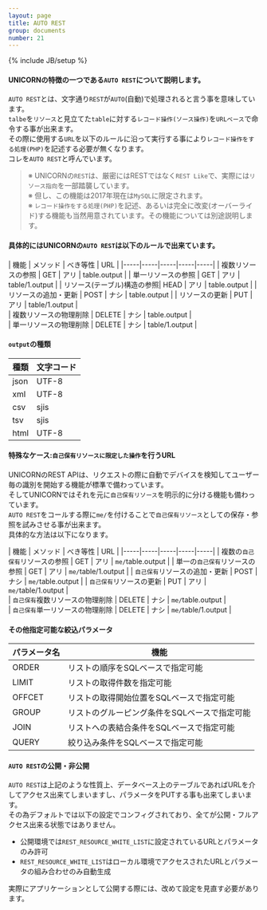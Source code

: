 ```yaml
---
layout: page
title: AUTO REST
group: documents
number: 21
---
```

{% include JB/setup %}

#### UNICORNの特徴の一つである`AUTO REST`について説明します。

`AUTO REST`とは、文字通り`REST`が`AUTO`(自動)で処理されると言う事を意味しています。  
`talbe`を`リソース`と見立てた`table`に対する`レコード操作(ソース操作)`を`URLベース`で命令する事が出来ます。  
その際に使用する`URL`を以下のルールに沿って実行する事により`レコード操作をする処理(PHP)`を記述する必要が無くなります。  
コレを`AUTO REST`と呼んでいます。  
> ※ UNICORNの`REST`は、厳密にはRESTではなく`REST Like`で、実際には`リソース指向`を一部踏襲しています。  
> ※ 但し、この機能は2017年現在は`MySQL`に限定されます。  
> ※ `レコード操作をする処理(PHP)`を記述、あるいは完全に改変(オーバーライド)する機能も当然用意されています。その機能については別途説明します。  


#### 具体的にはUNICORNの`AUTO REST`は以下のルールで出来ています。

| 機能 | メソッド | べき等性 | URL |
|-----|-----|-----|-----|-----|
| 複数リソースの参照 | GET | アリ | table.output |
| 単一リソースの参照 | GET | アリ | table/1.output |
| リソース(テーブル)構造の参照| HEAD | アリ | table.output |
| リソースの追加・更新 | POST | ナシ | table.output |
| リソースの更新 | PUT | アリ | table/1.output |  
| 複数リソースの物理削除 | DELETE | ナシ | table.output |  
| 単一リソースの物理削除 | DELETE | ナシ | table/1.output |


#### `output`の種類

| 種類 | 文字コード |
|-----|-----|
| json | UTF-8 |
| xml | UTF-8 |
| csv | sjis |
| tsv | sjis |
| html | UTF-8 |


#### 特殊なケース:`自己保有リソースに限定した操作`を行うURL

UNICORNのREST APIは、リクエストの際に自動でデバイスを検知してユーザー毎の識別を開始する機能が標準で備わっています。  
そしてUNICORNではそれを元に`自己保有リソース`を明示的に分ける機能も備わっています。  
`AUTO REST`をコールする際に`me/`を付けることで`自己保有リソース`としての保存・参照を試みさせる事が出来ます。  
具体的な方法は以下になります。

| 機能 | メソッド | べき等性 | URL |
|-----|-----|-----|-----|-----|
| 複数の`自己保有`リソースの参照 | GET | アリ | `me/`table.output |
| 単一の`自己保有`リソースの参照 | GET | アリ | `me/`table/1.output |
| `自己保有`リソースの追加・更新 | POST | ナシ | `me/`table.output |
| `自己保有`リソースの更新 | PUT | アリ | `me/`table/1.output |  
| `自己保有`複数リソースの物理削除 | DELETE | ナシ | `me/`table.output |  
| `自己保有`単一リソースの物理削除 | DELETE | ナシ | `me/`table/1.output |


#### その他指定可能な絞込パラメータ

| パラメータ名 | 機能 |
|-----|-----|
| ORDER | リストの順序をSQLベースで指定可能 |
| LIMIT | リストの取得件数を指定可能 |
| OFFCET | リストの取得開始位置をSQLベースで指定可能 |
| GROUP | リストのグルーピング条件をSQLベースで指定可能 |
| JOIN | リストへの表結合条件をSQLベースで指定可能 |
| QUERY | 絞り込み条件をSQLベースで指定可能 |


#### `AUTO REST`の公開・非公開

`AUTO REST`は上記のような性質上、データベース上のテーブルであればURLを介してアクセス出来てしまいますし、パラメータをPUTする事も出来てしまいます。  
その為デフォルトでは以下の設定でコンフィグされており、全てが公開・フルアクセス出来る状態ではありません。

- 公開環境では`REST_RESOURCE_WHITE_LIST`に設定されているURLとパラメータのみ許可
- `REST_RESOURCE_WHITE_LIST`はローカル環境でアクセスされたURLとパラメータの組み合わせのみ自動生成

実際にアプリケーションとして公開する際には、改めて設定を見直す必要があります。
